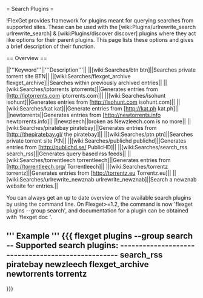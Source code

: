 = Search Plugins =

!FlexGet provides framework for plugins meant for querying searches from supported sites. These can be used with the [wiki:Plugins/urlrewrite_search urlrewrite_search] & [wiki:Plugins/discover discover] plugins where they act like options for their parent plugins. This page lists these options and gives a brief description of their function.


== Overview == 

||'''Keyword'''||'''Description'''||
||[wiki:Searches/btn btn]||Searches private torrent site BTN||
||[wiki:Searches/flexget_archive flexget_archive]||Searches within previously archived entries||
||[wiki:Searches/iptorrents iptorrents]||Generates entries from [http://iptorrents.com iptorrents.com]||
||[wiki:Searches/isohunt isohunt]||Generates entries from [http://isohunt.com isohunt.com]||
||[wiki:Searches/kat kat]||Generate entries from [http://kat.ph kat.ph]||
||newtorrents||Generates entries from [http://newtorrents.info newtorrents.info]||
||newzleech||broken as Newzleech.com is no more||
||[wiki:Searches/piratebay piratebay]||Generates entries from [http://thepiratebay.gl/ the piratebay]||
||[wiki:Searches/ptn ptn]||Searches private torrent site PtN||
||[wiki:Searches/publichd publichd]||Generates entries from [http://publichd.se/ PublicHD]||
||[wiki:Searches/search_rss search_rss]||Generates query based rss feeds||
||[wiki:Searches/torrentleech torrentleech]||Generates entries from [http://torrentleech.org/ Torrentleech]||
||[wiki:Searches/torrentz torrentz]||Generates entries from [http://torrentz.eu Torrentz.eu]||
||[wiki:Searches/urlrewrite_newznab urlrewrite_newznab]||Search a newznab website for entries.||

You can always get an up to date overview of the available search plugins by using the command line. On Flexget>=1.2, the command is now 'flexget plugins --group search', and documentation for a plugin can be obtained with 'flexget doc <plugin-name>'.

''' Example '''
{{{
flexget plugins --group search
-- Supported search plugins: --------------------------------------------------
 search_rss
 piratebay
 newzleech
 flexget_archive
 newtorrents
 torrentz
-------------------------------------------------------------------------------
}}}